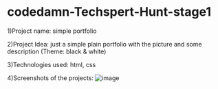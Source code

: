 # codedamn-Techspert-Hunt-stage1
1)Project name: simple portfolio

2)Project Idea: just a simple plain portfolio with the picture and some description (Theme: black & white)

3)Technologies used: html, css

4)Screenshots of the projects: 
![image](https://user-images.githubusercontent.com/25638204/129494517-f256afb9-d223-4e36-a765-6292be576f86.png)

